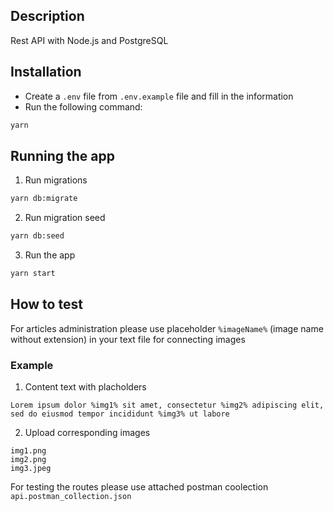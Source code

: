 ## Description
Rest API with Node.js and PostgreSQL
## Installation

- Create a `.env` file from `.env.example` file and fill in the information
- Run the following command:

```bash
yarn
```

## Running the app

1. Run migrations

```bash
yarn db:migrate
```
2. Run migration seed
```bash
yarn db:seed
```
3. Run the app
```bash
yarn start
```

## How to test

For articles administration please use placeholder `%imageName%` (image name without extension) in your text file for connecting images

### Example
1. Content text with placholders
```
Lorem ipsum dolor %img1% sit amet, consectetur %img2% adipiscing elit, sed do eiusmod tempor incididunt %img3% ut labore
```
2. Upload corresponding images
```
img1.png
img2.png
img3.jpeg
```

For testing the routes please use attached postman coolection `api.postman_collection.json`